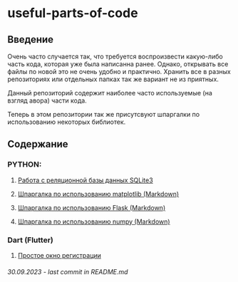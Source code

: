 # useful-parts-of-code

## **Введение**
Очень часто случается так, что требуется воспроизвести какую-либо часть кода, которая уже была написанна ранее. Однако, открывать все файлы по новой это не очень удобно и практично. Хранить все в разных репозиториях или отдельных папках так же вариант не из приятных.

Данный репозиторий содержит наиболее часто используемые (на взгляд авора) части кода.

Теперь в этом репозитории так же присутсвуют шпаргалки по использованию некоторых библиотек.

## **Содержание**
### **PYTHON**:

   
1. [Работа с реляционной базы данных SQLite3](/scr/simple-data_base-SQL.py)
   
2. [Шпаргалка по использованию matplotlib (Markdown)](/cheat-sheets/matplotlib.md)
   
3. [Шпаргалка по использованию Flask (Markdown)](/cheat-sheets/Flask.md)
    
5. [Шпаргалка по использованию numpy (Markdown)](/cheat-sheets/numpy.md)

### **Dart (Flutter)**

1. [Простое окно регистрации](/scr/login-page.dart)




###### 30.09.2023 - last commit in README.md
